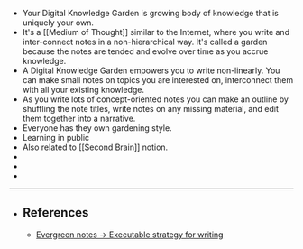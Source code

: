 - Your Digital Knowledge Garden is growing body of knowledge that is uniquely your own.
- It's a [[Medium of Thought]] similar to the Internet, where you write and inter-connect notes in a non-hierarchical way. It's called a garden because the notes are tended and evolve over time as you accrue knowledge.
- A Digital Knowledge Garden empowers you to write non-linearly. You can make small notes on topics you are interested on, interconnect them with all your existing knowledge.
- As you write lots of concept-oriented notes you can make an outline by shuffling the note titles, write notes on any missing material, and edit them together into a narrative.
- Everyone has they own gardening style.
- Learning in public
- Also related to [[Second Brain]] notion.
-
-
-
- ---
- ## References
	- [Evergreen notes -> Executable strategy for writing](https://notes.andymatuschak.org/z4SDCZQeRo4xFEQ8H4qrSqd68ucpgE6LU155C?stackedNotes=z3PBVkZ2SvsAgFXkjHsycBeyS6Cw1QXf7kcD8)